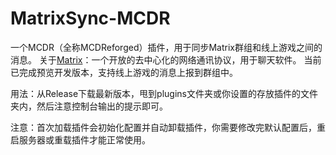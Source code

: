 # MatrixSync-MCDR
一个MCDR（全称MCDReforged）插件，用于同步Matrix群组和线上游戏之间的消息。
关于[Matrix](https://matrix.org/)：一个开放的去中心化的网络通讯协议，用于聊天软件。
当前已完成预览开发版本，支持线上游戏的消息上报到群组中。

用法：从Release下载最新版本，甩到plugins文件夹或你设置的存放插件的文件夹内，然后注意控制台输出的提示即可。

注意：首次加载插件会初始化配置并自动卸载插件，你需要修改完默认配置后，重启服务器或重载插件才能正常使用。
